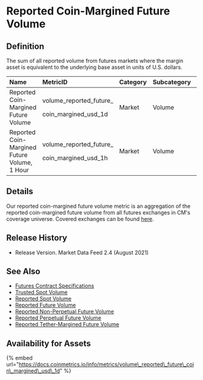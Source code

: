 # Reported Coin-Margined Future Volume

## Definition

The sum of all reported volume from futures markets where the margin asset is equivalent to the underlying base asset in units of U.S. dollars.[  
](https://docs.coinmetrics.io/asset-metrics/volume/volume_reported_future_coin_margined_usd_1d)

<table>
  <thead>
    <tr>
      <th style="text-align:left">Name</th>
      <th style="text-align:left">MetricID</th>
      <th style="text-align:left">Category</th>
      <th style="text-align:left">Subcategory</th>
      <th style="text-align:left">Type</th>
      <th style="text-align:left">Unit</th>
      <th style="text-align:left">Interval</th>
    </tr>
  </thead>
  <tbody>
    <tr>
      <td style="text-align:left">Reported Coin-Margined Future Volume</td>
      <td style="text-align:left">
        <p>volume_reported_future_</p>
        <p>coin_margined_usd_1d</p>
      </td>
      <td style="text-align:left">Market</td>
      <td style="text-align:left">Volume</td>
      <td style="text-align:left">NA</td>
      <td style="text-align:left">USD</td>
      <td style="text-align:left">1d</td>
    </tr>
    <tr>
      <td style="text-align:left">Reported Coin-Margined Future Volume, 1 Hour</td>
      <td style="text-align:left">
        <p>volume_reported_future_</p>
        <p>coin_margined_usd_1h</p>
      </td>
      <td style="text-align:left">Market</td>
      <td style="text-align:left">Volume</td>
      <td style="text-align:left">NA</td>
      <td style="text-align:left">USD</td>
      <td style="text-align:left">1h</td>
    </tr>
  </tbody>
</table>

## Details

Our reported coin-margined future volume metric is an aggregation of the reported coin-margined future volume from all futures exchanges in CM's coverage universe.  Covered exchanges can be found [here](../../exchanges/all-exchanges.md).

## Release History

* Release Version. Market Data Feed 2.4 \(August 2021\) 

## See Also

* [Futures Contract Specifications](../../market-data/futures-contract-specifications.md)
* [Trusted Spot Volume](volume_trusted_spot_usd_1d.md)
* [Reported Spot Volume](volume_reported_spot_usd_1d.md)
* [Reported Future Volume](volume_reported_future_usd_1d.md)
* [Reported Non-Perpetual Future Volume](volume_reported_future_nonperpetual_usd_1d.md)
* [Reported Perpetual Future Volume](volume_reported_future_perpetual_usd_1d.md)
* [Reported Tether-Margined Future Volume](volume_reported_future_tether_margined_usd_1d.md)

## Availability for Assets

{% embed url="https://docs.coinmetrics.io/info/metrics/volume\_reported\_future\_coin\_margined\_usd\_1d" %}



